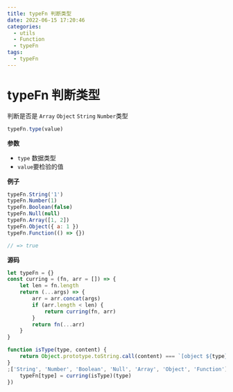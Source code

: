 ```yaml
---
title: typeFn 判断类型
date: 2022-06-15 17:20:46
categories: 
  - utils
  - Function
  - typeFn
tags: 
  - typeFn
---
```

# typeFn 判断类型

判断是否是 `Array` `Object` `String` `Number`类型

```js
typeFn.type(value)
```

**参数**

- `type` 数据类型
- `value`要检验的值

**例子**

```js
typeFn.String('1')
typeFn.Number(1)
typeFn.Boolean(false)
typeFn.Null(null)
typeFn.Array([1, 2])
typeFn.Object({ a: 1 })
typeFn.Function(() => {})

// => true
```

**源码**

```js
let typeFn = {}
const curring = (fn, arr = []) => {
    let len = fn.length
    return (...args) => {
        arr = arr.concat(args)
        if (arr.length < len) {
            return curring(fn, arr)
        }
        return fn(...arr)
    }
}

function isType(type, content) {
    return Object.prototype.toString.call(content) === `[object ${type}]`
}
;['String', 'Number', 'Boolean', 'Null', 'Array', 'Object', 'Function'].forEach(type => {
    typeFn[type] = curring(isType)(type)
})
```
